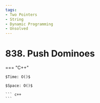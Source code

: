 ```yaml
---
tags:
- Two Pointers
- String
- Dynamic Programming
- Unsolved
---
```



# 838. Push Dominoes

=== "C++"

    $Time: O()$

    $Space: O()$

    ``` c++
    ```